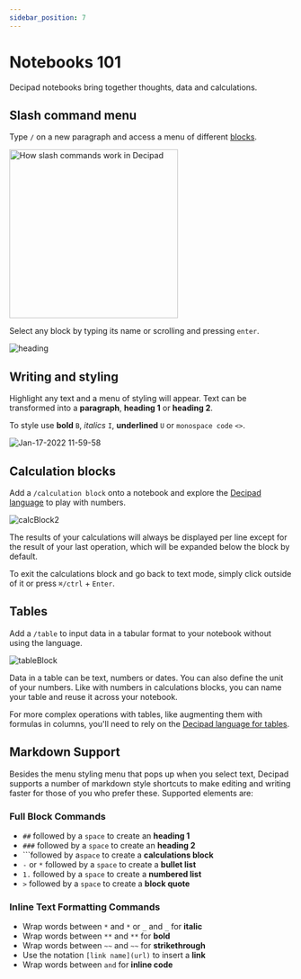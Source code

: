 ```yaml
---
sidebar_position: 7
---
```


# Notebooks 101

Decipad notebooks bring together thoughts, data and calculations.

## Slash command menu

Type `/` on a new paragraph and access a menu of different [blocks](../blocks).

<img width="300" alt="How slash commands work in Decipad" src="https://user-images.githubusercontent.com/76447845/149754701-00998f34-37fb-40b1-b921-278d1ae38861.png" />

Select any block by typing its name or scrolling and pressing `enter`.

![heading](https://user-images.githubusercontent.com/76447845/149759719-390e3a33-da96-4cad-af83-df375249b47f.gif)

## Writing and styling

Highlight any text and a menu of styling will appear. Text can be transformed into a **paragraph**, **heading 1** or **heading 2**.

To style use **bold** `B`, _italics_ `I`, **underlined** `U` or `monospace code` `<>`.

![Jan-17-2022 11-59-58](https://user-images.githubusercontent.com/76447845/149757797-ffd467a6-9a37-4322-970d-437ec71ff0e8.gif)

## Calculation blocks

Add a `/calculation block` onto a notebook and explore the [Decipad language](../language) to play with numbers.

![calcBlock2](https://user-images.githubusercontent.com/61380949/150771744-edbe5396-6c36-4d1d-ab54-0ac1e68bbbd2.gif)

The results of your calculations will always be displayed per line except for the result of your last operation, which will be expanded below the block by default.

To exit the calculations block and go back to text mode, simply click outside of it or press `⌘/ctrl` + `Enter`.

## Tables

Add a `/table` to input data in a tabular format to your notebook without using the language.

![tableBlock](https://user-images.githubusercontent.com/61380949/150771780-ec82f2ef-dc64-4122-842f-c305072484f8.gif)

Data in a table can be text, numbers or dates. You can also define the unit of your numbers. Like with numbers in calculations blocks, you can name your table and reuse it across your notebook.

For more complex operations with tables, like augmenting them with formulas in columns, you'll need to rely on the [Decipad language for tables](/docs/organising-your-data/tables).

## Markdown Support

Besides the menu styling menu that pops up when you select text, Decipad supports a number of markdown style shortcuts to make editing and writing faster for those of you who prefer these. Supported elements are:

### Full Block Commands

- `##` followed by a `space` to create an **heading 1**
- `###` followed by a `space` to create an **heading 2**
- \`\`\`followed by a`space` to create a **calculations block**
- `-` or `*` followed by a `space` to create a **bullet list**
- `1.` followed by a `space` to create a **numbered list**
- `>` followed by a `space` to create a **block quote**

### Inline Text Formatting Commands

- Wrap words between `*` and `*` or `_` and `_` for **italic**
- Wrap words between `**` and `**` for **bold**
- Wrap words between `~~` and `~~` for **strikethrough**
- Use the notation `[link name](url)` to insert a **link**
- Wrap words between `and` for **inline code**
